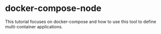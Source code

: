 # docker-compose-node
This tutorial focuses on docker-compose and how to use this tool to define multi-container applications. 
